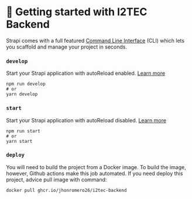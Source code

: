 # 🚀 Getting started with I2TEC Backend

Strapi comes with a full featured [Command Line Interface](https://docs.strapi.io/dev-docs/cli) (CLI) which lets you scaffold and manage your project in seconds.

### `develop`

Start your Strapi application with autoReload enabled. [Learn more](https://docs.strapi.io/dev-docs/cli#strapi-develop)

```
npm run develop
# or
yarn develop
```

### `start`

Start your Strapi application with autoReload disabled. [Learn more](https://docs.strapi.io/dev-docs/cli#strapi-start)

```
npm run start
# or
yarn start
```

### `deploy`

You will need to build the project from a Docker image. To build the image, however, Github actions make this job automated. If you need deploy this project, advice pull image with command:

```
docker pull ghcr.io/jhonromero26/i2tec-backend
```
